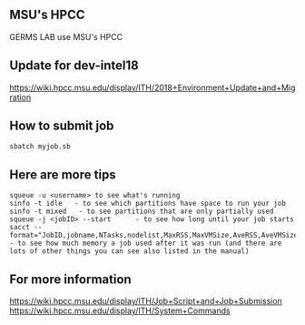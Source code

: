 ## MSU's HPCC
GERMS LAB use MSU's HPCC

## Update for dev-intel18
https://wiki.hpcc.msu.edu/display/ITH/2018+Environment+Update+and+Migration

## How to submit job
```
sbatch myjob.sb
```

## Here are more tips
```
squeue -u <username> to see what's running
sinfo -t idle   - to see which partitions have space to run your job
sinfo -t mixed   - to see partitions that are only partially used
squeue -j <jobID> --start      - to see how long until your job starts
sacct --format="JobID,jobname,NTasks,nodelist,MaxRSS,MaxVMSize,AveRSS,AveVMSize,ReqMem"  - to see how much memory a job used after it was run (and there are lots of other things you can see also listed in the manual)
```

## For more information
https://wiki.hpcc.msu.edu/display/ITH/Job+Script+and+Job+Submission
https://wiki.hpcc.msu.edu/display/ITH/System+Commands



